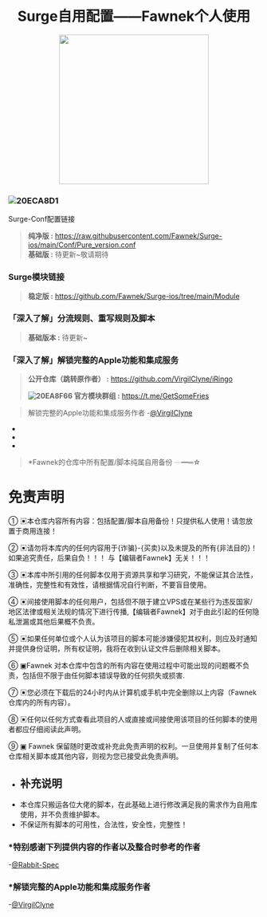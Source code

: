 <h1 align="center">Surge自用配置——Fawnek个人使用</h1>

<p align="center">
<img src="图片" width="300"></img>
</p>

### ![20ECA8D1](https://user-images.githubusercontent.com/104637981/189694660-a4ddb80e-42f3-4586-8096-46cb200b1679.png)
Surge-Conf配置链接
> **纯净版 :** https://raw.githubusercontent.com/Fawnek/Surge-ios/main/Conf/Pure_version.conf<br>
> **基础版 :** 待更新~敬请期待<br>


### Surge模块链接
> **稳定版 :** https://github.com/Fawnek/Surge-ios/tree/main/Module<br>

### 「深入了解」分流规则、重写规则及脚本
> **基础版本 :** 待更新~<br>

### 「深入了解」解锁完整的Apple功能和集成服务
> **公开仓库（跳转原作者） :** https://github.com/VirgilClyne/iRingo<br>
> 
> **![20EA8F66](https://user-images.githubusercontent.com/104637981/189694103-d378cf21-18e5-41b6-b05f-8b4b287a3880.png)
官方模块群组 :** https://t.me/GetSomeFries<br>

> 解锁完整的Apple功能和集成服务作者
-[@VirgilClyne](https://github.com/VirgilClyne)
-
-
-
> *Fawnek的仓库中所有配置/脚本纯属自用备份  ┈━═☆

# 免责声明
① ▣本仓库内容所有内容：包括配置/脚本自用备份！只提供私人使用！请忽放置于商用连接！

② ▣请勿将本库内的任何内容用于{诈骗}-{买卖}以及未提及的所有{非法目的}！如果追究责任，后果自负！！！  与【编辑者Fawnek】无关！！！

③ ▣本库中所引用的任何脚本仅用于资源共享和学习研究，不能保证其合法性，准确性，完整性和有效性，请根据情况自行判断，不要盲目使用。

④ ▣间接使用脚本的任何用户，包括但不限于建立VPS或在某些行为违反国家/地区法律或相关法规的情况下进行传播,【编辑者Fawnek】对于由此引起的任何隐私泄漏或其他后果概不负责。

⑤ ▣如果任何单位或个人认为该项目的脚本可能涉嫌侵犯其权利，则应及时通知并提供身份证明，所有权证明，我将在收到认证文件后删除相关脚本。

⑥ ▣Fawnek 对本仓库中包含的所有内容在使用过程中可能出现的问题概不负责，包括但不限于由任何脚本错误导致的任何损失或损害.

⑦ ▣您必须在下载后的24小时内从计算机或手机中完全删除以上内容（Fawnek仓库内的所有内容）。

⑧ ▣任何以任何方式查看此项目的人或直接或间接使用该项目的任何脚本的使用者都应仔细阅读此声明。

⑨ ▣ Fawnek 保留随时更改或补充此免责声明的权利。一旦使用并复制了任何本仓库相关脚本或其他内容，则视为您已接受此免责声明。

- ## 补充说明
- 本仓库只搬运各位大佬的脚本，在此基础上进行修改满足我的需求作为自用库使用，并不负责维护脚本。
- 不保证所有脚本的可用性，合法性，安全性，完整性！

### *特别感谢下列提供内容的作者以及整合时参考的作者
-[@Rabbit-Spec](https://github.com/Rabbit-Spec)

### *解锁完整的Apple功能和集成服务作者
-[@VirgilClyne](https://github.com/VirgilClyne)


